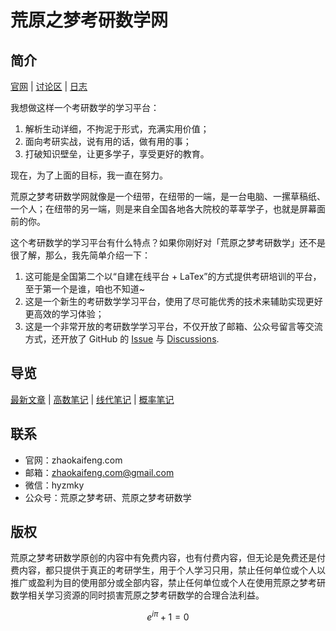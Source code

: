 # 荒原之梦考研数学网

## 简介

[官网](https://zhaokaifeng.com/) | [讨论区](https://github.com/zhaokaifengcom/zhaokaifengcom/discussions) | [日志](log/README.md)

我想做这样一个考研数学的学习平台：

1. 解析生动详细，不拘泥于形式，充满实用价值；
2. 面向考研实战，说有用的话，做有用的事；
3. 打破知识壁垒，让更多学子，享受更好的教育。

现在，为了上面的目标，我一直在努力。

荒原之梦考研数学网就像是一个纽带，在纽带的一端，是一台电脑、一摞草稿纸、一个人；在纽带的另一端，则是来自全国各地各大院校的莘莘学子，也就是屏幕面前的你。

这个考研数学的学习平台有什么特点？如果你刚好对「荒原之梦考研数学」还不是很了解，那么，我先简单介绍一下：

1. 这可能是全国第二个以“自建在线平台 + LaTex”的方式提供考研培训的平台，至于第一个是谁，咱也不知道~
2. 这是一个新生的考研数学学习平台，使用了尽可能优秀的技术来辅助实现更好更高效的学习体验；
3. 这是一个非常开放的考研数学学习平台，不仅开放了邮箱、公众号留言等交流方式，还开放了 GitHub 的 [Issue](https://github.com/zhaokaifengcom/zhaokaifengcom/issues) 与 [Discussions](https://github.com/zhaokaifengcom/zhaokaifengcom/discussions).

## 导览

[最新文章](https://zhaokaifeng.com/index/post/) | [高数笔记](https://zhaokaifeng.com/further-mathematics-latest-posts-page1/) | [线代笔记](https://zhaokaifeng.com/index/linear-algebra-latest-posts-page1/) | [概率笔记](https://zhaokaifeng.com/index/probability-and-statistics-latest-posts-page1/)

## 联系

- 官网：zhaokaifeng.com
- 邮箱：zhaokaifeng.com@gmail.com
- 微信：hyzmky
- 公众号：荒原之梦考研、荒原之梦考研数学

## 版权

荒原之梦考研数学原创的内容中有免费内容，也有付费内容，但无论是免费还是付费内容，都只提供于真正的考研学生，用于个人学习只用，禁止任何单位或个人以推广或盈利为目的使用部分或全部内容，禁止任何单位或个人在使用荒原之梦考研数学相关学习资源的同时损害荒原之梦考研数学的合理合法利益。

$$
e^{i \pi} + 1 = 0
$$
